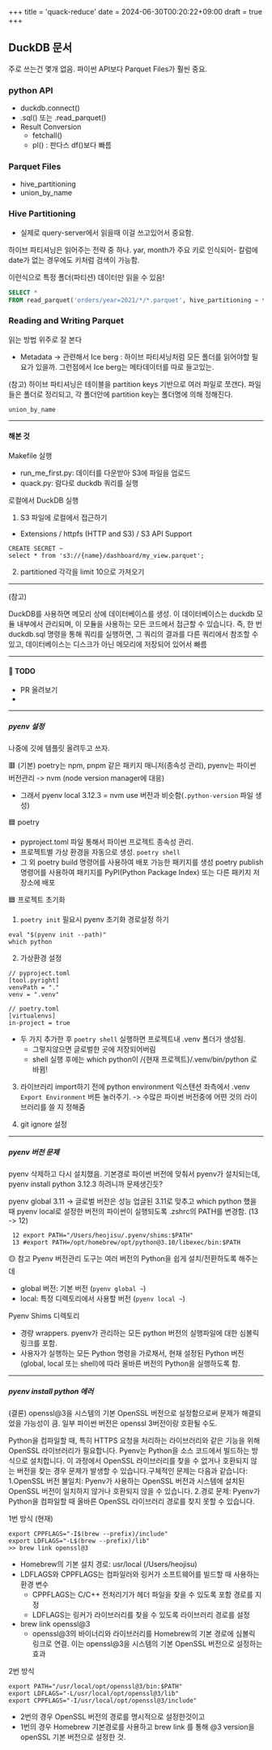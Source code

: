 +++
title = 'quack-reduce'
date = 2024-06-30T00:20:22+09:00
draft = true
+++

## DuckDB 문서
주로 쓰는건 몇개 없음.
파이썬 API보다 Parquet Files가 훨씬 중요.

### python API
- duckdb.connect()
- .sql() 또는 .read_parquet()
- Result Conversion
	- fetchall()
	- pl() : 판다스 df()보다 빠름

### Parquet Files
- hive_partitioning
- union_by_name

### Hive Partitioning
- 실제로 query-server에서 읽을때 이걸 쓰고있어서 중요함.

하이브 파티셔닝은 읽어주는 전략 중 하나.
yar, month가 주요 키로 인식되어-
칼럼에 date가 없는 경우에도 키처럼 검색이 가능함.

이런식으로 특정 폴더(파티션) 데이터만 읽을 수 있음!
```sql
SELECT *
FROM read_parquet('orders/year=2021/*/*.parquet', hive_partitioning = true);
```

### Reading and Writing Parquet
읽는 방법 위주로 잘 본다
+ Metadata
-> 관련해서 Ice berg
: 하이브 파티셔닝처럼 모든 폴더를 읽어야할 필요가 있을까.
그런점에서 Ice berg는 메타데이터를 따로 들고있는.

(참고)
하이브 파티셔닝은 테이블을 partition keys 기반으로 여러 파일로 쪼갠다.
파일들은 폴더로 정리되고, 각 폴더안에 partition key는 폴더명에 의해 정해진다.



`union_by_name`


---
#### 해본 것
Makefile 실행
- run_me_first.py: 데이터를 다운받아 S3에 파일을 업로드
- quack.py: 람다로 duckdb 쿼리를 실행

로컬에서 DuckDB 실행
1. S3 파일에 로컬에서 접근하기
- Extensions / httpfs (HTTP and S3) / S3 API Support 	

```
CREATE SECRET ~
select * from 's3://{name}/dashboard/my_view.parquet';
```

2. partitioned 각각을 limit 10으로 가져오기



---
(참고)

DuckDB를 사용하면 메모리 상에 데이터베이스를 생성.
이 데이터베이스는 duckdb 모듈 내부에서 관리되며, 이 모듈을 사용하는 모든 코드에서 접근할 수 있습니다. 즉, 한 번 duckdb.sql 명령을 통해 쿼리를 실행하면, 그 쿼리의 결과를 다른 쿼리에서 참조할 수 있고, 데이터베이스는 디스크가 아닌 메모리에 저장되어 있어서 빠름


---
#### 🍋 TODO
- PR 올려보기
- 

---
##### pyenv 설정
나중에 깃에 템플릿 올려두고 쓰자.

🟥 (기본)
poetry는 npm, pnpm 같은 패키지 매니저(종속성 관리),
pyenv는 파이썬 버전관리 -> nvm (node version manager에 대응)
- 그래서 pyenv local 3.12.3 = nvm use 버전과 비슷함(`.python-version` 파일 생성)

🟦 poetry
- pyproject.toml 파일 통해서 파이썬 프로젝트 종속성 관리.
- 프로젝트별 가상 환경을 자동으로 생성. `poetry shell`
- 그 외
poetry build 명령어를 사용하여 배포 가능한 패키지를 생성
poetry publish 명령어를 사용하여 패키지를 PyPI(Python Package Index) 또는 다른 패키지 저장소에 배포

🟦 프로젝트 초기화
1. `poetry init`
필요시 pyenv 초기화 경로설정 하기
```
eval "$(pyenv init --path)"
which python
```

2. 가상환경 설정
```
// pyproject.toml
[tool.pyright]
venvPath = "."
venv = ".venv"

// poetry.toml
[virtualenvs]
in-project = true
```
- 두 가지 추가한 후 `poetry shell` 실행하면 프로젝트내 .venv 폴더가 생성됨.
	- 그렇지않으면 글로벌한 곳에 저장되어버림
	- shell 실행 후에는 which python이 /{현재 프로젝트}/.venv/bin/python 로 바뀜!

3. 라이브러리 import하기 전에
python environment 익스텐션 좌측에서
.venv `Export Environment` 버튼 눌러주기.
-> 수많은 파이썬 버전중에 어떤 것의 라이브러리를 쓸 지 정해줌

4. git ignore 설정


---
##### pyenv 버전 문제
pyenv 삭제하고 다시 설치했음.
기본경로 파이썬 버전에 맞춰서 pyenv가 설치되는데,
pyenv install python 3.12.3 하려니까 문제생긴듯?

pyenv global 3.11 -> 글로벌 버전은 성능 업글된 3.11로 맞추고
which python 했을 때 pyenv local로 설정한 버전의 파이썬이 실행되도록 
.zshrc의 PATH를 변경함. (13 -> 12)
```
 12 export PATH="/Users/heojisu/.pyenv/shims:$PATH"
 13 #export PATH=/opt/homebrew/opt/python@3.10/libexec/bin:$PATH
```

🟡 참고
Pyenv 버전관리 도구는 여러 버전의 Python을 쉽게 설치/전환하도록 해주는데
- global 버전: 기본 버전 (`pyenv global ~`)
- local: 특정 디렉토리에서 사용할 버전 (`pyenv local ~`)

Pyenv Shims 디렉토리
- 경량 wrappers. pyenv가 관리하는 모든 python 버전의 실행파일에 대한 심볼릭 링크를 포함.
- 사용자가 실행하는 모든 Python 명령을 가로채서, 현재 설정된 Python 버전 (global, local 또는 shell)에 따라 올바른 버전의 Python을 실행하도록 함.

---
##### pyenv install python 에러
(결론) openssl@3을 시스템의 기본 OpenSSL 버전으로 설정함으로써 문제가 해결되었을 가능성이 큼.
일부 파이썬 버전은 openssl 3버전이랑 호환될 수도.

Python을 컴파일할 때, 특히 HTTPS 요청을 처리하는 라이브러리와 같은 기능을 위해 OpenSSL 라이브러리가 필요합니다. Pyenv는 Python을 소스 코드에서 빌드하는 방식으로 설치합니다. 이 과정에서 OpenSSL 라이브러리를 찾을 수 없거나 호환되지 않는 버전을 찾는 경우 문제가 발생할 수 있습니다.구체적인 문제는 다음과 같습니다:
1.OpenSSL 버전 불일치: Pyenv가 사용하는 OpenSSL 버전과 시스템에 설치된 OpenSSL 버전이 일치하지 않거나 호환되지 않을 수 있습니다.
2.경로 문제: Pyenv가 Python을 컴파일할 때 올바른 OpenSSL 라이브러리 경로를 찾지 못할 수 있습니다.

1번 방식 (현재)
```
export CPPFLAGS="-I$(brew --prefix)/include"
export LDFLAGS="-L$(brew --prefix)/lib"
>> brew link openssl@3
```
- Homebrew의 기본 설치 경로: usr/local (/Users/heojisu)
- LDFLAGS와 CPPFLAGS는 컴파일러와 링커가 소프트웨어를 빌드할 때 사용하는 환경 변수
	- CPPFLAGS는 C/C++ 전처리기가 헤더 파일을 찾을 수 있도록 포함 경로를 지정
	- LDFLAGS는 링커가 라이브러리를 찾을 수 있도록 라이브러리 경로를 설정
- brew link openssl@3
	- openssl@3의 바이너리와 라이브러리를 Homebrew의 기본 경로에 심볼릭 링크로 연결. 이는 openssl@3을 시스템의 기본 OpenSSL 버전으로 설정하는 효과

2번 방식
```
export PATH="/usr/local/opt/openssl@3/bin:$PATH"
export LDFLAGS="-L/usr/local/opt/openssl@3/lib"
export CPPFLAGS="-I/usr/local/opt/openssl@3/include"
```
- 2번의 경우 OpenSSL 버전의 경로를 명시적으로 설정한것이고
- 1번의 경우 Homebrew 기본경로를 사용하고 brew link 를 통해 @3 version을 openSSL 기본 버전으로 설정한 것.